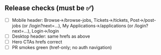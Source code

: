 ## Release checks (must be ✅)
- [ ] Mobile header: Browse→/browse-jobs, Tickets→/tickets, Post→/post-jobs (or /login?next=…), My Applications→/applications (or /login?next=…), Login→/login
- [ ] Desktop header: same hrefs as above
- [ ] Hero CTAs hrefs correct
- [ ] PR smokes green (href-only; no auth navigation)
